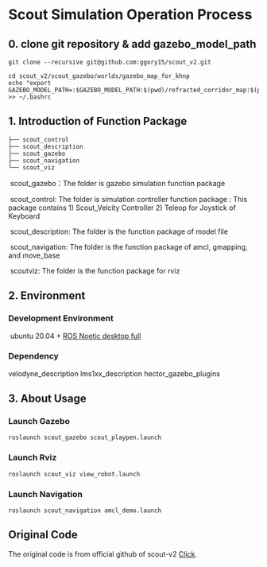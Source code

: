 # Scout Simulation Operation Process

## 0. clone git repository & add gazebo_model_path
```
git clone --recursive git@github.com:ggory15/scout_v2.git 

cd scout_v2/scout_gazebo/worlds/gazebo_map_for_khnp
echo "export GAZEBO_MODEL_PATH=:$GAZEBO_MODEL_PATH:$(pwd)/refracted_corridor_map:$(pwd)/rough_terrain_map:$(pwd)/stair_map:$(pwd)/qr_codes:$(pwd)/manipulator_map:$(pwd)/disturbance_map:$(pwd)/common" >> ~/.bashrc
```

## 1.	Introduction of Function Package

```
├── scout_control
├── scout_description
├── scout_gazebo
├── scout_navigation
└── scout_viz
```

​	scout_gazebo：The folder is gazebo simulation function package

​	scout_control: The folder is simulation controller function package
                : This package contains 1) Scout_Velcity Controller
                                        2) Teleop for Joystick of Keyboard 

​	scout_description: The folder is the function package of model file

​	scout_navigation: The folder is the function package of amcl, gmapping, and move_base

​	scoutviz: The folder is the function package for rviz

## 2.	Environment

### Development Environment

​	ubuntu 20.04 + [ROS Noetic desktop full](http://wiki.ros.org/noetic/Installation/Ubuntu)

### Dependency
velodyne_description
lms1xx_description 
hector_gazebo_plugins

## 3.	About Usage

### Launch Gazebo
```
roslaunch scout_gazebo scout_playpen.launch
```

### Launch Rviz
```
roslaunch scout_viz view_robot.launch
```

### Launch Navigation
```
roslaunch scout_navigation amcl_demo.launch
```
 
## Original Code
The original code is from official github of scout-v2 [Click](https://github.com/agilexrobotics/ugv_gazebo_sim). 


